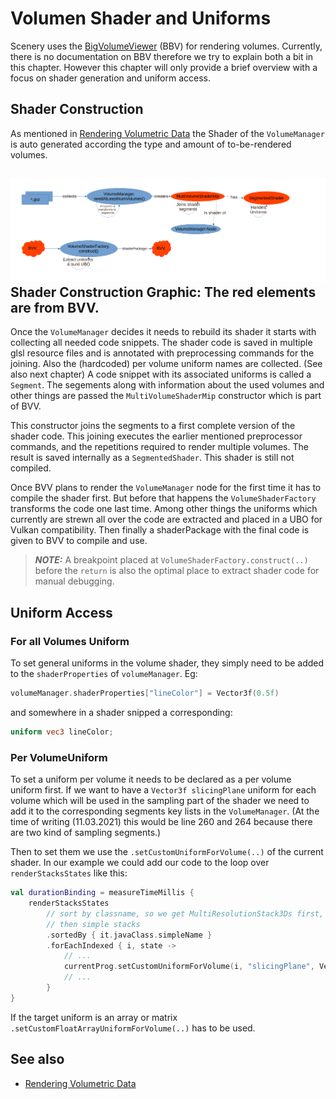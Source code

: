 # Volumen Shader and Uniforms

Scenery uses the [BigVolumeViewer](https://github.com/tpietzsch/jogl-minimal) (BBV) for rendering volumes. Currently, there is no documentation on BBV therefore we try to explain both a bit in this chapter. However this chapter will only provide a brief overview with a focus on shader generation and uniform access.

## Shader Construction

As mentioned in [Rendering Volumetric Data](../introduction/rendering-volumetric-data.md) the Shader of the `VolumeManager` is auto generated according the type and amount of to-be-rendered volumes.

![Shader Construction Graphic](../.gitbook/assets/shaderUniformLife.png)
Shader Construction Graphic: The red elements are from BVV.
---
Once the `VolumeManager` decides it needs to rebuild its shader it starts with collecting all needed code snippets. The shader code is saved in multiple glsl resource files and is annotated with preprocessing commands for the joining. Also the (hardcoded) per volume uniform names are collected. (See also next chapter) A code snippet with its associated uniforms is called a `Segment`. The segements along with information about the used volumes and other things are passed the `MultiVolumeShaderMip` constructor which is part of BVV.

This constructor joins the segments to a first complete version of the shader code. This joining executes the earlier mentioned preprocessor commands, and the repetitions required to render multiple volumes. The result is saved internally as a `SegmentedShader`. This shader is still not compiled.

Once BVV plans to render the `VolumeManager` node for the first time it has to compile the shader first. But before that happens the `VolumeShaderFactory` transforms the code one last time. Among other things the uniforms which currently are strewn all over the code are extracted and placed in a UBO for Vulkan compatibility. Then finally a shaderPackage with the final code is given to BVV to compile and use.

> **_NOTE:_**   A breakpoint placed at `VolumeShaderFactory.construct(..)` before the `return` is also the optimal place to extract shader code for manual debugging.

## Uniform Access

### For all Volumes Uniform

To set general uniforms in the volume shader, they simply need to be added to the `shaderProperties` of `volumeManager`. Eg: 

```kotlin
volumeManager.shaderProperties["lineColor"] = Vector3f(0.5f)
```

and somewhere in a shader snipped a corresponding:

```glsl
uniform vec3 lineColor;
```

### Per VolumeUniform

To set a uniform per volume it needs to be declared as a per volume uniform first. If we want to have a `Vector3f slicingPlane` uniform for each volume which will be used in the sampling part of the shader we need to add it to the corresponding segments key lists in the `VolumeManager`. (At the time of writing (11.03.2021) this would be line 260 and 264 because there are two kind of sampling segments.)

Then to set them we use the `.setCustomUniformForVolume(..)` of the current shader. In our example we could add our code to the loop over `renderStacksStates` like this:

```kotlin
val durationBinding = measureTimeMillis {
    renderStacksStates
        // sort by classname, so we get MultiResolutionStack3Ds first,
        // then simple stacks
        .sortedBy { it.javaClass.simpleName }
        .forEachIndexed { i, state ->
            // ...
            currentProg.setCustomUniformForVolume(i, "slicingPlane", Vector3f(1f))
            // ...
        }
}
```

If the target uniform is an array or matrix `.setCustomFloatArrayUniformForVolume(..)` has to be used.

## See also

- [Rendering Volumetric Data](../introduction/rendering-volumetric-data.md)